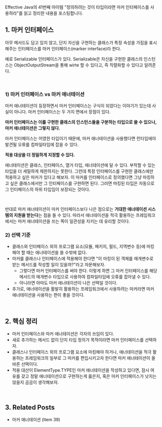 Effective Java의 41번째 아이템 "정의하려는 것이 타입이라면 마커 인터페이스를 사용하라"를 읽고 정리한 내용을 포스팅합니다.

## 1. 마커 인터페이스

아무 메서드도 담고 있지 않고, 단지 자신을 구현하는 클래스가 특정 속성을 가짐을 표시해주는 인터페이스를 마커 인터페이스(marker interface)라 한다. 

예로 Serializable 인터페이스가 있다. Serializable은 자신을 구현한 클래스의 인스턴스는 ObjectOutputStream을 통해 wirte 할 수 있다고, 즉 직렬화할 수 있다고 알려준다.

<br>

### 1) 마커 인터페이스 vs 마커 애너테이션

마커 애너테이션이 등장하면서 마커 인터페이스는 구식이 되었다는 이야기가 있는데 사실이 아니다. 마커 인터페이스는 두 가지 면에서 장점이 있다. 

**마커 인터페이스는 이를 구현한 클래스의 인스턴스들을 구분하는 타입으로 쓸 수 있으나, 마커 애너테이션은 그렇지 않다.**

마커 인터페이스는 어였한 타입이기 때문에, 마커 애너테이션을 사용했다면 런타임에야 발견될 오류를 컴파일타임에 잡을 수 있다.

**적용 대상을 더 정밀하게 지정할 수 있다.**

애너테이션은 클래스, 인터페이스, 열거 타입, 애너테이션에 달 수 있다. 부착할 수 있는 타입을 더 세밀하게 제한하지는 못한다. 그런데 특정 인터페이스를 구현한 클래스에만 적용하고 싶은 마커가 있다고 해보자. 이 마커를 인터페이스로 정의했다면 그냥 마킹하고 싶은 클래스에서만 그 인터페이스를 구현하면 된다. 그러면 마킹된 타입은 자동으로 그 인터페이스의 하위 타입임이 보장되는 것이다.

<br>

반대로 마커 애너테이션이 마커 인터페이스보다 나은 점으로는 **거대한 애너테이션 시스템의 지원을 받는다**는 점을 들 수 있다. 따라서 애너테이션을 적극 활용하는 프레임워크에서는 마커 애너테이션을 쓰는 쪽이 일관성을 지키는 데 유리할 것이다.

### 2) 선택 기준

* 클래스와 인터페이스 외의 프로그램 요소(모듈, 패키지, 필드, 지역변수 등)에 마킹해야 할 때는 애너테이션을 쓸 수밖에 없다.
* 마커를 클래스나 인터페이스에 적용해야 한다면 "이 마킹이 된 객체를 매개변수로 받는 메서드를 작성할 일이 있을까?"라고 자문해보자.
  * 그렇다면 마커 인터페이스를 써야 한다. 이렇게 하면 그 마커 인터페이스를 해당 메서드의 매개변수 타입으로 사용하여 컴파일타임에 오류를 잡아낼 수 있다.
  * 아니라면 아마도 마커 애너테이션이 나은 선택일 것이다. 
* 추가로, 애너테이션을 활발히 활용하는 프레임워크에서 사용하려는 마커라면 마커 애너테이션을 사용하는 편이 좋을 것이다.

<br>

## 2. 핵심 정리

* 마커 인터페이스와 마커 애너테이션은 각자의 쓰임이 있다.
* 새로 추가하는 메서드 없이 단지 타입 정의가 목적이라면 마커 인터페이스를 선택하자.
* 클래스나 인터페이스 외의 프로그램 요소에 마킹해야 하거나, 애너테이션을 적극 활용하는 프레임워크의 일부로 그 마커를 편입시키고자 한다면 마커 애너테이션이 올바른 선택이다.
* 적용 대산이 ElementType.TYPE인 마커 애너테이션을 작성하고 있다면, 잠시 여유를 갖고 정말 애너테이션으로 구현하는게 옳은지, 혹은 마커 인터페이스가 낫지는 않을지 곰곰이 생각해보자.

<br>

## 3. Related Posts

* 마커 애너테이션 (Item 39)
